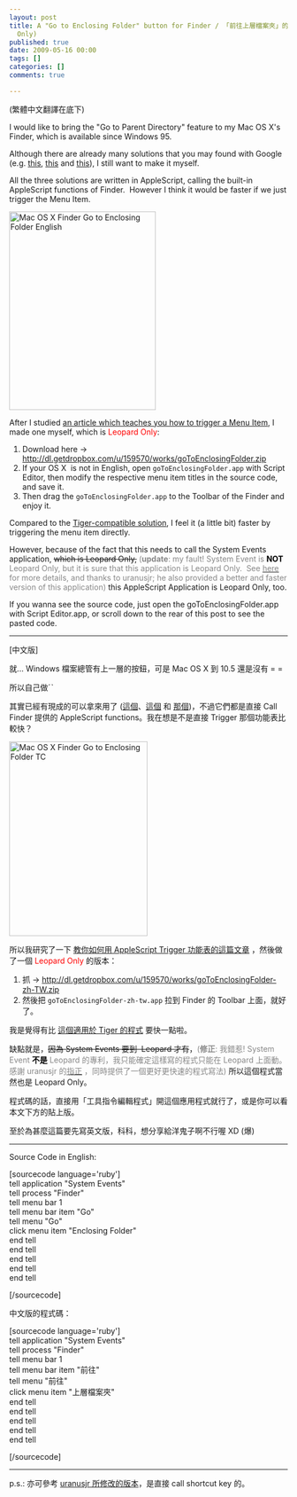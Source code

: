 ```yaml
---
layout: post
title: A "Go to Enclosing Folder" button for Finder / 「前往上層檔案夾」的 Finder 按鈕 (Leopard
  Only)
published: true
date: 2009-05-16 00:00
tags: []
categories: []
comments: true

---
```


(繁體中文翻譯在底下)

I would like to bring the "Go to Parent Directory" feature to my Mac OS X's Finder, which is available since Windows 95.

Although there are already many solutions that you may found with Google (e.g. <a href="http://hasseg.org/blog/?p=114">this</a>, <a href="http://www.macosxhints.com/article.php?story=20070326144320146">this</a> and <a href="http://setupmac.com/addons/finder-up-button/">this</a>), I still want to make it myself.

All the three solutions are written in AppleScript, calling the built-in AppleScript functions of Finder.  However I think it would be faster if we just trigger the Menu Item.

<a title="Flickr 上 chitsaou 的 Mac OS X Finder Go to Enclosing Folder English" href="http://www.flickr.com/photos/chitsaou/3535586004/"><img src="http://farm3.static.flickr.com/2406/3535586004_9907809b2c_o.png" alt="Mac OS X Finder Go to Enclosing Folder English" width="265" height="358" /></a>

After I studied <a href="http://www.macosxhints.com/article.php?story=20060921045743404">an article which teaches you how to trigger a Menu Item</a>, I made one myself, which is <span style="color:#ff0000;">Leopard Only</span>:
<ol>
	<li>Download here → <a href="http://dl.getdropbox.com/u/159570/works/goToEnclosingFolder.zip">http://dl.getdropbox.com/u/159570/works/goToEnclosingFolder.zip</a></li>
	<li>If your OS X  is not in English, open <code>goToEnclosingFolder.app</code> with Script Editor, then modify the respective menu item titles in the source code, and save it.</li>
	<li>Then drag the <code>goToEnclosingFolder.app</code> to the Toolbar of the Finder and enjoy it.</li>
</ol>
Compared to the <a href="http://hasseg.org/blog/?p=114">Tiger-compatible solution</a>, I feel it (a little bit) faster by triggering the menu item directly.

However, because of the fact that this needs to call the System Events application, <span style="text-decoration:line-through;">which is Leopard Only,</span> <span style="color:#888888;">(</span><strong><span style="color:#888888;">update</span></strong><span style="color:#888888;">: my fault! System Event is <span style="color:#000000;"><strong>NOT</strong></span> Leopard Only, but it is sure that this application is Leopard Only.  See </span><a href="http://uranusjr.twbbs.org/2009/05/go-one-level-up-in-finder/"><span style="color:#888888;">here</span></a><span style="color:#888888;"> for more details, and thanks to uranusjr; he also provided a better and faster version of this application)</span> this AppleScript Application is Leopard Only, too.

If you wanna see the source code, just open the goToEnclosingFolder.app with Script Editor.app, or scroll down to the rear of this post to see the pasted code.

---

[中文版]

<!--more-->

就... Windows 檔案總管有上一層的按鈕，可是 Mac OS X 到 10.5 還是沒有 = =

所以自己做ˊˋ

其實已經有現成的可以拿來用了 (<a href="http://hasseg.org/blog/?p=114">這個</a>、<a href="http://www.macosxhints.com/article.php?story=20070326144320146">這個</a> 和 <a href="http://setupmac.com/addons/finder-up-button/">那個</a>)，不過它們都是直接 Call Finder 提供的 AppleScript functions。我在想是不是直接 Trigger 那個功能表比較快？

<a title="Flickr 上 chitsaou 的 Mac OS X Finder Go to Enclosing Folder TC" href="http://www.flickr.com/photos/chitsaou/3534771143/"><img src="http://farm3.static.flickr.com/2280/3534771143_a49e57663b_o.png" alt="Mac OS X Finder Go to Enclosing Folder TC" width="250" height="351" /></a>

所以我研究了一下 <a href="http://www.macosxhints.com/article.php?story=20060921045743404">教你如何用 AppleScript Trigger 功能表的這篇文章</a> ，然後做了一個 <span style="color:#ff0000;">Leopard Only </span>的版本：
<ol>
	<li>抓 → <a href="http://dl.getdropbox.com/u/159570/works/goToEnclosingFolder-zh-TW.zip">http://dl.getdropbox.com/u/159570/works/goToEnclosingFolder-zh-TW.zip</a></li>
	<li>然後把 <code>goToEnclosingFolder-zh-tw.app</code> 拉到 Finder 的 Toolbar 上面，就好了。</li>
</ol>
我是覺得有比 <a href="http://hasseg.org/blog/?p=114">這個適用於 Tiger 的程式</a> 要快一點啦。

缺點就是，<span style="text-decoration:line-through;">因為 System Events 要到  Leopard 才有</span>，<span style="color:#888888;">(</span><strong><span style="color:#888888;">修正</span></strong><span style="color:#888888;">: 我錯惹! System Event <span style="color:#000000;"><strong>不是</strong></span> Leopard 的專利，我只能確定這樣寫的程式只能在 Leopard 上面動。感謝 uranusjr 的</span><a href="http://uranusjr.twbbs.org/2009/05/go-one-level-up-in-finder/"><span style="color:#888888;">指正</span></a><span style="color:#888888;"> ，同時提供了一個更好更快速的程式寫法) </span>所以這個程式當然也是 Leopard Only。

程式碼的話，直接用「工具指令編輯程式」開這個應用程式就行了，或是你可以看本文下方的貼上版。

至於為甚麼這篇要先寫英文版，科科，想分享給洋鬼子啊不行喔 XD (爆)

---

Source Code in English:

[sourcecode language='ruby']<br />
tell application "System Events"<br />
	tell process "Finder"<br />
		tell menu bar 1<br />
			tell menu bar item "Go"<br />
				tell menu "Go"<br />
					click menu item "Enclosing Folder"<br />
				end tell<br />
			end tell<br />
		end tell<br />
	end tell<br />
end tell

[/sourcecode]

中文版的程式碼：

[sourcecode language='ruby']<br />
tell application "System Events"<br />
	tell process "Finder"<br />
		tell menu bar 1<br />
			tell menu bar item "前往"<br />
				tell menu "前往"<br />
					click menu item "上層檔案夾"<br />
				end tell<br />
			end tell<br />
		end tell<br />
	end tell<br />
end tell

[/sourcecode]

---

p.s.: 亦可參考 <a href="http://uranusjr.twbbs.org/2009/05/go-one-level-up-in-finder/">uranusjr 所修改的版本</a>，是直接 call shortcut key 的。
